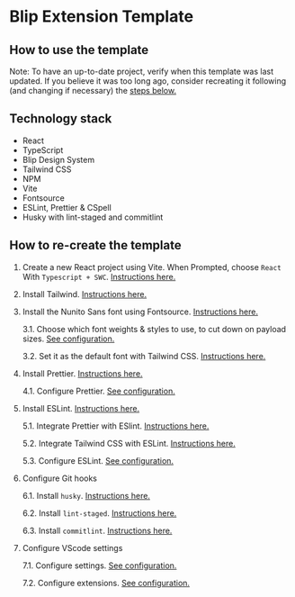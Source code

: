 # Blip Extension Template

## How to use the template

<!-- TODO: Write -->

Note: To have an up-to-date project, verify when this template was last updated. If you believe it was too long ago, consider recreating it following (and changing if necessary) the [steps below.](#how-to-re-create-the-template)

## Technology stack

-   React
-   TypeScript
-   Blip Design System
-   Tailwind CSS
-   NPM
-   Vite
-   Fontsource
-   ESLint, Prettier & CSpell
-   Husky with lint-staged and commitlint

<!-- TODO: Fix numbers -->

## How to re-create the template

1. Create a new React project using Vite. When Prompted, choose `React` With `Typescript + SWC`.
   [Instructions here.](https://vitejs.dev/guide/#scaffolding-your-first-vite-project)

2. Install Tailwind. [Instructions here.](https://tailwindcss.com/docs/guides/vite)

3. Install the Nunito Sans font using Fontsource. [Instructions here.](https://fontsource.org/docs/getting-started)

    3.1. Choose which font weights & styles to use, to cut down on payload sizes. [See configuration.](./src/lib/fonts.ts)

    3.2. Set it as the default font with Tailwind CSS. [Instructions here.](https://tailwindcss.com/docs/font-family#customizing-the-default-font)

4. Install Prettier. [Instructions here.](https://prettier.io/docs/en/install.html)

    4.1. Configure Prettier. [See configuration.](./package.json)

5. Install ESLint. [Instructions here.](https://eslint.org/docs/latest/use/getting-started)

    5.1. Integrate Prettier with ESlint. [Instructions here.](https://prettier.io/docs/en/integrating-with-linters.html)

    5.2. Integrate Tailwind CSS with ESLint. [Instructions here.](https://github.com/francoismassart/eslint-plugin-tailwindcss#2-install-eslint-plugin-tailwindcss)

    5.3. Configure ESLint. [See configuration.](./.eslintrc.cjs)

<!-- TODO: Add React Testing Library or Enzyme -->

6. Configure Git hooks

    6.1. Install `husky`. [Instructions here.](https://typicode.github.io/husky/#/?id=install)

    6.2. Install `lint-staged`. [Instructions here.](https://www.npmjs.com/package/lint-staged)

    6.3. Install `commitlint`. [Instructions here.](https://commitlint.js.org/#/guides-local-setup?id=install-commitlint)

7. Configure VScode settings

    7.1. Configure settings. [See configuration.](./.vscode/settings.json)

    7.2. Configure extensions. [See configuration.](./.vscode/extensions.json)
